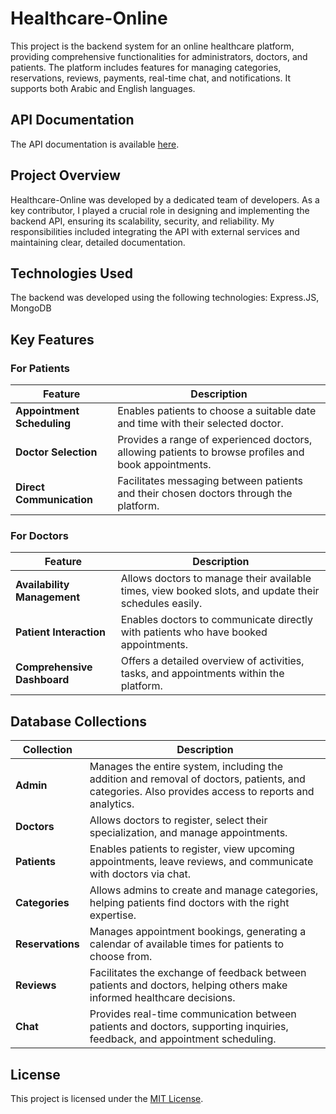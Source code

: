 # Healthcare-Online

This project is the backend system for an online healthcare platform, providing comprehensive functionalities for administrators, doctors, and patients. The platform includes features for managing categories, reservations, reviews, payments, real-time chat, and notifications. It supports both Arabic and English languages.

## API Documentation

The API documentation is available [here](https://documenter.getpostman.com/view/26559299/2s9YkjCjZN).

## Project Overview

Healthcare-Online was developed by a dedicated team of developers. As a key contributor, I played a crucial role in designing and implementing the backend API, ensuring its scalability, security, and reliability. My responsibilities included integrating the API with external services and maintaining clear, detailed documentation.

## Technologies Used

The backend was developed using the following technologies: Express.JS, MongoDB

## Key Features

### For Patients

| Feature                     | Description                                                                                              |
| --------------------------- | -------------------------------------------------------------------------------------------------------- |
| **Appointment Scheduling**   | Enables patients to choose a suitable date and time with their selected doctor.                          |
| **Doctor Selection**         | Provides a range of experienced doctors, allowing patients to browse profiles and book appointments.      |
| **Direct Communication**     | Facilitates messaging between patients and their chosen doctors through the platform.                    |

### For Doctors

| Feature                     | Description                                                                                              |
| --------------------------- | -------------------------------------------------------------------------------------------------------- |
| **Availability Management**  | Allows doctors to manage their available times, view booked slots, and update their schedules easily.     |
| **Patient Interaction**      | Enables doctors to communicate directly with patients who have booked appointments.                       |
| **Comprehensive Dashboard**  | Offers a detailed overview of activities, tasks, and appointments within the platform.                    |

## Database Collections

| Collection   | Description                                                                                                              |
| ------------ | ------------------------------------------------------------------------------------------------------------------------ |
| **Admin**    | Manages the entire system, including the addition and removal of doctors, patients, and categories. Also provides access to reports and analytics. |
| **Doctors**  | Allows doctors to register, select their specialization, and manage appointments.                                        |
| **Patients** | Enables patients to register, view upcoming appointments, leave reviews, and communicate with doctors via chat.          |
| **Categories** | Allows admins to create and manage categories, helping patients find doctors with the right expertise.                   |
| **Reservations** | Manages appointment bookings, generating a calendar of available times for patients to choose from.                     |
| **Reviews**  | Facilitates the exchange of feedback between patients and doctors, helping others make informed healthcare decisions.    |
| **Chat**     | Provides real-time communication between patients and doctors, supporting inquiries, feedback, and appointment scheduling. |

## License

This project is licensed under the [MIT License](LICENSE).
